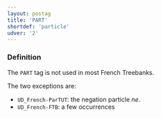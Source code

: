 ```yaml
---
layout: postag
title: 'PART'
shortdef: 'particle'
udver: '2'
---
```


### Definition

The `PART` tag is not used in most French Treebanks.

The two exceptions are:
 * `UD_French-ParTUT`: the negation particle _ne_.
 * `UD_French-FTB`: a few occurrences

<!-- Interlanguage links updated So kvě 14 19:01:52 CEST 2022 -->
